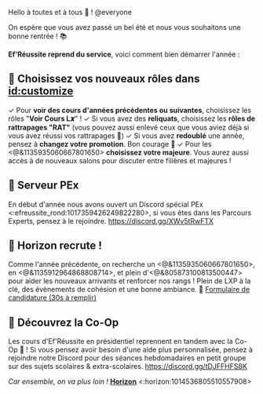 Hello à toutes et à tous :wave: ! @everyone

On espère que vous avez passé un bel été et nous vous souhaitons une bonne rentrée ! :books:

**Ef'Réussite reprend du service**, voici comment bien démarrer l'année :

## :billed_cap: Choisissez vos nouveaux rôles dans <id:customize>

✓ Pour **voir des cours d'années précédentes ou suivantes**, choisissez les rôles "**Voir Cours L𝒙**" !
✓ Si vous avez des **reliquats**, choisissez les **rôles de rattrapages "RAT"** (vous pouvez aussi enlevé ceux que vous aviez déjà si vous avez réussi vos rattrapages :tada:)
✓ Si vous avez **redoublé** une année, pensez à **changez votre promotion**. Bon courage :muscle:
✓ Pour les <@&1135935060667801650> **choisissez votre majeure**. Vous aurez aussi accès à de nouveaux salons pour discuter entre filières et majeures !

## :briefcase: Serveur PEx

En début d'année nous avons ouvert un Discord spécial PEx <:efreussite_rond:1017359426249822280>, si vous êtes dans les Parcours Experts, pensez à le rejoindre. https://discord.gg/XWv5tRwFTX

## :busts_in_silhouette: Horizon recrute !

Comme l'année précédente, on recherche un <@&1135935060667801650>, en <@&1135912964868808714>, et plein d'<@&805873100813500447> pour aider les nouveaux arrivants et renforcer nos rangs ! Plein de LXP à la clé, des évènements de cohésion et une bonne ambiance. :confetti_ball: [Formulaire de candidature (30s à remplir)](<https://forms.gle/ogZfDbVAzkpCyrkx5>)

## :seedling: Découvrez la Co-Op

Les cours d'Ef'Réussite en présidentiel reprennent en tandem avec la Co-Op :seedling: ! Si vous pensez avoir besoin d'une aide plus personnalisée, pensez à rejoindre notre Discord pour des séances hebdomadaires en petit groupe sur des sujets scolaires & extra-scolaires. https://discord.gg/tDJFFHFS8K


*Car ensemble, on va plus loin !*
**[Horizon](https://linktr.ee/horizon.efrei)** <:horizon:1014536805510557908>
